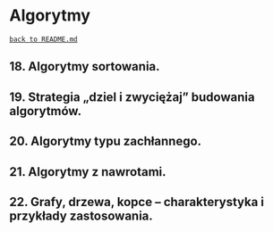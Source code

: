 # Algorytmy
[`back to README.md`](../README.md)
## 18. Algorytmy sortowania.
## 19. Strategia „dziel i zwyciężaj” budowania algorytmów.
## 20. Algorytmy typu zachłannego.
## 21. Algorytmy z nawrotami. 
## 22. Grafy, drzewa, kopce – charakterystyka i przykłady zastosowania.
